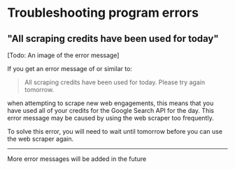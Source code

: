 # Troubleshooting program errors

## "All scraping credits have been used for today"

[Todo: An image of the error message]

If you get an error message of or similar to:

> All scraping credits have been used for today. Please try again tomorrow.

when attempting to scrape new web engagements, this means that you have used all of your credits for the Google Search API for the day. This error message may be caused by using the web scraper too frequently. 

To solve this error, you will need to wait until tomorrow before you can use the web scraper again.

---

More error messages will be added in the future
